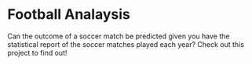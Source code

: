 # Football Analaysis
Can the outcome of a soccer match be predicted given you have the statistical report of the soccer matches played each year?
Check out this project to find out!
